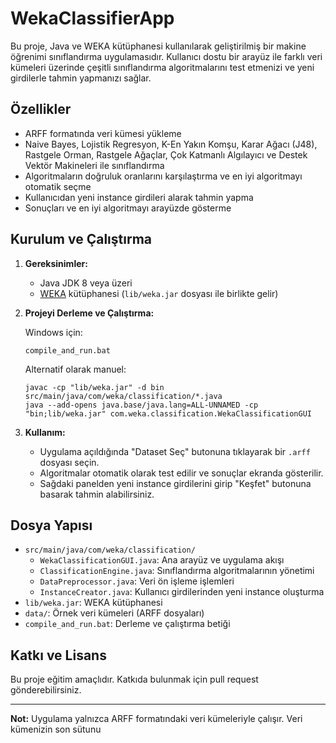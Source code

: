 ﻿# WekaClassifierApp


Bu proje, Java ve WEKA kütüphanesi kullanılarak geliştirilmiş bir makine öğrenimi sınıflandırma uygulamasıdır. Kullanıcı dostu bir arayüz ile farklı veri kümeleri üzerinde çeşitli sınıflandırma algoritmalarını test etmenizi ve yeni girdilerle tahmin yapmanızı sağlar.

## Özellikler

- ARFF formatında veri kümesi yükleme
- Naive Bayes, Lojistik Regresyon, K-En Yakın Komşu, Karar Ağacı (J48), Rastgele Orman, Rastgele Ağaçlar, Çok Katmanlı Algılayıcı ve Destek Vektör Makineleri ile sınıflandırma
- Algoritmaların doğruluk oranlarını karşılaştırma ve en iyi algoritmayı otomatik seçme
- Kullanıcıdan yeni instance girdileri alarak tahmin yapma
- Sonuçları ve en iyi algoritmayı arayüzde gösterme

## Kurulum ve Çalıştırma

1. **Gereksinimler:**
   - Java JDK 8 veya üzeri
   - [WEKA](https://www.cs.waikato.ac.nz/ml/weka/) kütüphanesi (`lib/weka.jar` dosyası ile birlikte gelir)

2. **Projeyi Derleme ve Çalıştırma:**

   Windows için:
   ```
   compile_and_run.bat
   ```

   Alternatif olarak manuel:
   ```
   javac -cp "lib/weka.jar" -d bin src/main/java/com/weka/classification/*.java
   java --add-opens java.base/java.lang=ALL-UNNAMED -cp "bin;lib/weka.jar" com.weka.classification.WekaClassificationGUI
   ```

3. **Kullanım:**
   - Uygulama açıldığında "Dataset Seç" butonuna tıklayarak bir `.arff` dosyası seçin.
   - Algoritmalar otomatik olarak test edilir ve sonuçlar ekranda gösterilir.
   - Sağdaki panelden yeni instance girdilerini girip "Keşfet" butonuna basarak tahmin alabilirsiniz.

## Dosya Yapısı

- `src/main/java/com/weka/classification/`  
  - `WekaClassificationGUI.java`: Ana arayüz ve uygulama akışı  
  - `ClassificationEngine.java`: Sınıflandırma algoritmalarının yönetimi  
  - `DataPreprocessor.java`: Veri ön işleme işlemleri  
  - `InstanceCreator.java`: Kullanıcı girdilerinden yeni instance oluşturma  
- `lib/weka.jar`: WEKA kütüphanesi  
- `data/`: Örnek veri kümeleri (ARFF dosyaları)  
- `compile_and_run.bat`: Derleme ve çalıştırma betiği

## Katkı ve Lisans

Bu proje eğitim amaçlıdır. Katkıda bulunmak için pull request gönderebilirsiniz.

---

**Not:** Uygulama yalnızca ARFF formatındaki veri kümeleriyle çalışır. Veri kümenizin son sütunu
